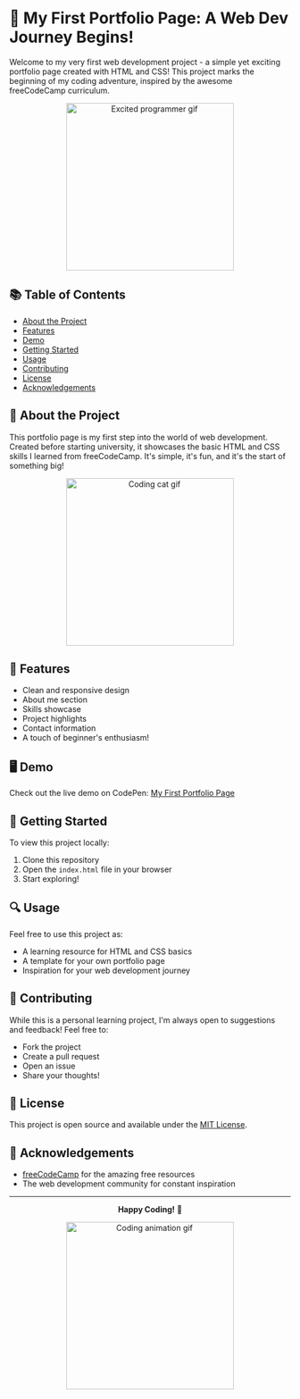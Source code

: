 # 🚀 My First Portfolio Page: A Web Dev Journey Begins!

Welcome to my very first web development project - a simple yet exciting portfolio page created with HTML and CSS! This project marks the beginning of my coding adventure, inspired by the awesome freeCodeCamp curriculum.

<div align="center">
  <img src="https://media.giphy.com/media/13HgwGsXF0aiGY/giphy.gif" width="300" alt="Excited programmer gif">
</div>

## 📚 Table of Contents
- [About the Project](#about-the-project)
- [Features](#features)
- [Demo](#demo)
- [Getting Started](#getting-started)
- [Usage](#usage)
- [Contributing](#contributing)
- [License](#license)
- [Acknowledgements](#acknowledgements)

## 🌟 About the Project

This portfolio page is my first step into the world of web development. Created before starting university, it showcases the basic HTML and CSS skills I learned from freeCodeCamp. It's simple, it's fun, and it's the start of something big!

<div align="center">
  <img src="https://media.giphy.com/media/3oKIPnAiaMCws8nOsE/giphy.gif" width="300" alt="Coding cat gif">
</div>

## 🎨 Features

- Clean and responsive design
- About me section
- Skills showcase
- Project highlights
- Contact information
- A touch of beginner's enthusiasm!

## 🖥️ Demo

Check out the live demo on CodePen: [My First Portfolio Page](https://codepen.io/azaynul123/pen/KKZKeqW)

## 🚀 Getting Started

To view this project locally:

1. Clone this repository
2. Open the `index.html` file in your browser
3. Start exploring!

## 🔍 Usage

Feel free to use this project as:
- A learning resource for HTML and CSS basics
- A template for your own portfolio page
- Inspiration for your web development journey

## 🤝 Contributing

While this is a personal learning project, I'm always open to suggestions and feedback! Feel free to:
- Fork the project
- Create a pull request
- Open an issue
- Share your thoughts!

## 📜 License

This project is open source and available under the [MIT License](https://opensource.org/licenses/MIT).

## 🙏 Acknowledgements

- [freeCodeCamp](https://www.freecodecamp.org/) for the amazing free resources
- The web development community for constant inspiration

---

<div align="center">

**Happy Coding!** 🎈

<img src="https://media.giphy.com/media/LmNwrBhejkK9EFP504/giphy.gif" width="300" alt="Coding animation gif">

</div>
